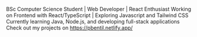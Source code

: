 BSc Computer Science Student | Web Developer | React Enthusiast
Working on Frontend with React/TypeScript | Exploring Javascript and Tailwind CSS
Currently learning Java, Node.js, and developing full-stack applications
Check out my projects on https://pbentil.netlify.app/


